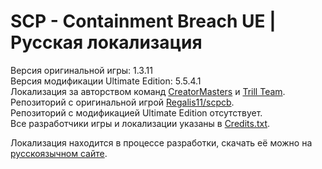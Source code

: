 # SCP - Containment Breach UE | Русская локализация

Версия оригинальной игры: 1.3.11  
Версия модификации Ultimate Edition: 5.5.4.1  
Локализация за авторством команд [CreatorMasters] и [Trill Team].  
Репозиторий с оригинальной игрой [Regalis11/scpcb][OriginalRep].  
Репозиторий с модификацией Ultimate Edition отсутствует.  
Все разработчики игры и локализации указаны в [Credits.txt].  

<!--Скачать уже готовую русскую версию можно на [русскоязычном сайте][scpcbgame.ru].-->
Локализация находится в процессе разработки, скачать её можно на [русскоязычном сайте][scpcbgame.ru].

[CreatorMasters]: <https://creatormasters.ru>
[Trill Team]: <https://vk.com/trill_team>
[Credits.txt]: <https://github.com/Oleg720/scpcb-ue-rus/blob/5.5/Credits.txt>
[OriginalRep]: <https://github.com/Regalis11/scpcb>
[scpcbgame.ru]: <https://scpcbgame.ru>